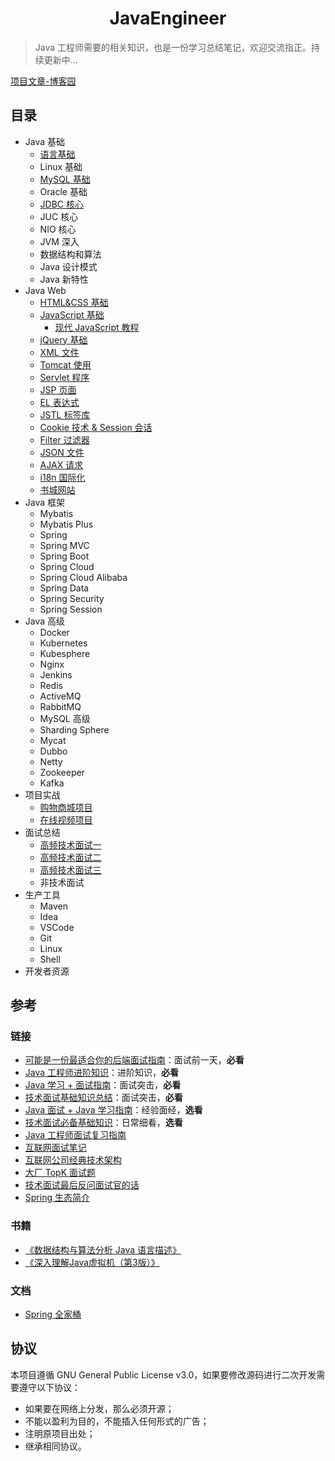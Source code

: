 <h1 align="center">JavaEngineer</h1>

> Java 工程师需要的相关知识，也是一份学习总结笔记，欢迎交流指正。持续更新中...

[项目文章-博客园](https://www.cnblogs.com/parzulpan/p/14129822.html)

## 目录

* Java 基础
  * [语言基础](Basis/JavaBasis/README.md)
  * Linux 基础
  * [MySQL 基础](Basis/MySQL/README.md)
  * Oracle 基础
  * [JDBC 核心](Basis/JDBC/README.md)
  * JUC 核心
  * NIO 核心
  * JVM 深入
  * 数据结构和算法
  * Java 设计模式
  * Java 新特性
* Java Web
  * [HTML&CSS 基础](Web/note/HTML&CSS.md)
  * [JavaScript 基础](Web/note/JavaScript.md)
    * [现代 JavaScript 教程](Web/note/js_model_tutorial.md)
  * [jQuery 基础](Web/note/jQuery.md)
  * [XML 文件](Web/note/XML.md)
  * [Tomcat 使用](Web/note/Tomcat.md)
  * [Servlet 程序](Web/note/Servlet.md)
  * [JSP 页面](Web/note/JSP.md)
  * [EL 表达式](Web/note/EL.md)
  * [JSTL 标签库](Web/note/JSTL.md)
  * [Cookie 技术 & Session 会话](Web/note/Cookie&Session.md)
  * [Filter 过滤器](Web/note/Filter.md)
  * [JSON 文件](Web/note/JSON.md)
  * [AJAX 请求](Web/note/AJAX.md)
  * [i18n 国际化](Web/note/i18n.md)
  * [书城网站](Web/note/Book.md)
* Java 框架
  * Mybatis
  * Mybatis Plus
  * Spring
  * Spring MVC
  * Spring Boot
  * Spring Cloud
  * Spring Cloud Alibaba
  * Spring Data
  * Spring Security
  * Spring Session
* Java 高级
  * Docker
  * Kubernetes
  * Kubesphere
  * Nginx
  * Jenkins
  * Redis
  * ActiveMQ
  * RabbitMQ
  * MySQL 高级
  * Sharding Sphere
  * Mycat
  * Dubbo
  * Netty
  * Zookeeper
  * Kafka
* 项目实战
  * [购物商城项目](https://github.com/parzulpan/shopping)
  * [在线视频项目](https://github.com/parzulpan/reallive)
* 面试总结
  * [高频技术面试一](Interview/docs/JavaInterviewQA1.md)
  * [高频技术面试二](Interview/docs/JavaInterviewQA2.md)
  * [高频技术面试三](Interview/docs/JavaInterviewQA3.md)
  * 非技术面试
* 生产工具
  * Maven
  * Idea
  * VSCode
  * Git
  * Linux
  * Shell
* 开发者资源

## 参考

### 链接

* [可能是一份最适合你的后端面试指南](https://juejin.im/post/6844903683658874893)：面试前一天，**必看**
* [Java 工程师进阶知识](https://github.com/doocs/advanced-java)：进阶知识，**必看**
* [Java 学习 + 面试指南](https://github.com/Snailclimb/JavaGuide)：面试突击，**必看**
* [技术面试基础知识总结](https://github.com/huihut/interview)：面试突击，**必看**
* [Java 面试 + Java 学习指南](https://github.com/AobingJava/JavaFamily)：经验面经，**选看**
* [技术面试必备基础知识](https://github.com/CyC2018/CS-Notes)：日常细看，**选看**
* [Java 工程师面试复习指南](https://github.com/h2pl/Java-Tutorial)
* [互联网面试笔记](https://github.com/zhengjianglong915/note-of-interview)
* [互联网公司经典技术架构](https://github.com/davideuler/architecture.of.internet-product)
* [大厂 TopK 面试题](https://osjobs.net/topk/)
* [技术面试最后反问面试官的话](https://github.com/yifeikong/reverse-interview-zh)
* [Spring 生态简介](https://www.cnblogs.com/nuccch/p/10958254.html)

### 书籍

* [《数据结构与算法分析 Java 语言描述》](https://book.douban.com/subject/3351237/)
* [《深入理解Java虚拟机（第3版）》](https://book.douban.com/subject/34907497/)

### 文档

* [Spring 全家桶](https://spring.io/projects/spring-boot)

## 协议

本项目遵循 GNU General Public License v3.0，如果要修改源码进行二次开发需要遵守以下协议：

* 如果要在网络上分发，那么必须开源；
* 不能以盈利为目的，不能插入任何形式的广告；
* 注明原项目出处；
* 继承相同协议。